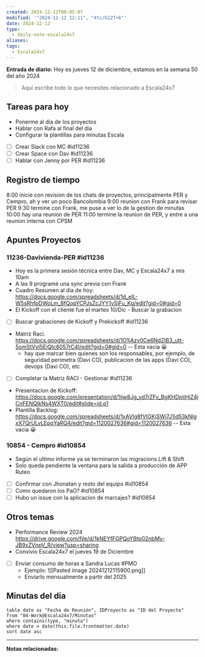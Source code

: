 ```yaml
---
created: 2024-12-12T08:05:07
modified: '"2024-12-12 12:11", "4tc/G12T+6"'
date: 2024-12-12
type:
  - daily-note-escala24x7
aliases: 
tags:
  - Escala24x7
---
```

**Entrada de diario:** 
Hoy es jueves 12 de diciembre, estamos en la semana 50 del año 2024

> Aquí escribe todo lo que necesites relacionado a Escala24x7


## Tareas para hoy
- Ponerme al dia de los proyectos
- Hablar con Rafa al final del dia
- Configurar la plantillas para minutas Escala
- [ ] Crear Slack con MC #id11236 
- [ ] Crear Space con Dav #id11236 
- [ ] Hablar con Jenny por PER #id11236 

## Registro de tiempo
8:00 inicie con revision de los chats de proyectos, principalmente PER y Cempro, ah y ver un poco Bancolombia
9:00 reunion con Frank para revisar PER
9:30 termine con Frank, me puse a ver lo de la gestion de minutas
10:00 hay una reunion de PER
11:00 termine la reunion de PER, y  entre a una reunion interna con CPSM

## Apuntes Proyectos

### 11236-Davivienda-PER #id11236

- Hoy es la primera sesión técnica entre Dav, MC y Escala24x7 a mis 10am
- A las 9 programé una sync previa con Frank
- Cuadro Resumen al dia de hoy: https://docs.google.com/spreadsheets/d/1d_elL-W5sRhfpDWoLm_8fQopYCPJsZcJYY1ySIFu_Kg/edit?gid=0#gid=0
- El Kickoff con el cliente fue el martes 10/Dic - Buscar la grabacion
- [ ] Buscar grabaciones de Kickoff y Prekickoff #id11236
- Matriz Raci. https://docs.google.com/spreadsheets/d/1O1jAzv0Ce6NdZIB3_utt-5omStVyI5EjQIc8057rC4I/edit?gid=0#gid=0 -- Esta vacia 😀
	- hay que marcar bien quienes son los responsables, por ejemplo, de seguridad perimetra (Davi CO), publicacion de las apps (Davi CO), devops (Davi CO), etc
- [ ] Completar la Matriz RACI - Gestionar #id11236
- Presentacion de Kickoff: https://docs.google.com/presentation/d/1ijw8Jg_yd7rZFv_BgKHDpiiHjZ4jCnFENQIkNs4WXT0/edit#slide=id.p1
- Plantilla Backlog:  https://docs.google.com/spreadsheets/d/1xAVlg8fVIGKjSWj7J1id53kNlgxX7QrULvLEpqYaRQ4/edit?gid=1120027636#gid=1120027636 -- Esta vacia 😀


### 10854 - Cempro #id10854
- Según el ultimo informe ya se terminaron las migracions Lift & Shift
- Solo queda pendiente la ventana para la salida a producción de APP Ruteo
- [ ] Confirmar con Jhonatan y resto del equipo #id10854
- [ ] Como quedaron los PaO? #id10854
- [ ] Hubo un issue con la aplicacion de marcajes? #id10854

## Otros temas
- Performance Review 2024 https://drive.google.com/file/d/1kNEYfFGPQoYBtp02nbMy-JB9xZVnpV_R/view?usp=sharing
- Convivio Escala24x7 el jueves 19 de Diciembre
- [ ] Enviar consumo de horas a Sandra Lucas #PMO 
	- Ejemplo: ![[Pasted image 20241212115900.png]]
	- Enviarlo mensualmente a partir del 2025



## Minutas del dia

 ```dataview
table date as "Fecha de Reunión", IDProyecto as "ID del Proyecto"
from "04-Work@Escala24x7/Minutas"
where contains(type, "minuta")
where date = date(this.file.frontmatter.date)
sort date asc
```
----
**Notas relacionadas:**

